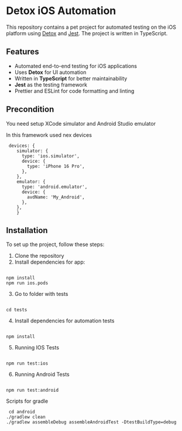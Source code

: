 # Detox iOS Automation

This repository contains a pet project for automated testing on the iOS platform using [Detox](https://github.com/wix/Detox) and [Jest](https://jestjs.io/). The project is written in TypeScript.

## Features

- Automated end-to-end testing for iOS applications
- Uses **Detox** for UI automation
- Written in **TypeScript** for better maintainability
- **Jest** as the testing framework
- Prettier and ESLint for code formatting and linting

## Precondition

You need setup XCode simulator and Android Studio emulator

In this framework used nex devices

```
 devices: {
    simulator: {
      type: 'ios.simulator',
      device: {
        type: 'iPhone 16 Pro',
      },
    },
    emulator: {
      type: 'android.emulator',
      device: {
        avdName: 'My_Android',
      },
    },
    }
```

## Installation

To set up the project, follow these steps:

1. Clone the repository
2. Install dependencies for app:

```

npm install
npm run ios.pods

```

3. Go to folder with tests

```

cd tests

```

4. Install dependencies for automation tests

```

npm install

```

5. Running IOS Tests

```

npm run test:ios

```

6. Running Android Tests

```

npm run test:android

```

Scripts for gradle

```
 cd android
./gradlew clean
./gradlew assembleDebug assembleAndroidTest -DtestBuildType=debug


```
